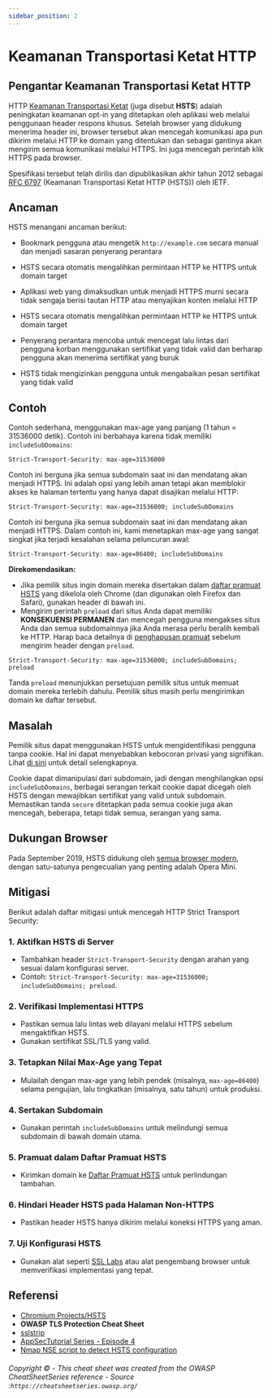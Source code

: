 ```yaml
---
sidebar_position: 2
---
```


# Keamanan Transportasi Ketat HTTP

## Pengantar Keamanan Transportasi Ketat HTTP

HTTP [Keamanan Transportasi Ketat](https://developer.mozilla.org/en-US/docs/Web/HTTP/Headers/Strict-Transport-Security) (juga disebut **HSTS**) adalah peningkatan keamanan opt-in yang ditetapkan oleh aplikasi web melalui penggunaan header respons khusus. Setelah browser yang didukung menerima header ini, browser tersebut akan mencegah komunikasi apa pun dikirim melalui HTTP ke domain yang ditentukan dan sebagai gantinya akan mengirim semua komunikasi melalui HTTPS. Ini juga mencegah perintah klik HTTPS pada browser.

Spesifikasi tersebut telah dirilis dan dipublikasikan akhir tahun 2012 sebagai [RFC 6797](http://tools.ietf.org/html/rfc6797) (Keamanan Transportasi Ketat HTTP (HSTS)) oleh IETF.

## Ancaman

HSTS menangani ancaman berikut:

- Bookmark pengguna atau mengetik `http://example.com` secara manual dan menjadi sasaran penyerang perantara

- HSTS secara otomatis mengalihkan permintaan HTTP ke HTTPS untuk domain target
- Aplikasi web yang dimaksudkan untuk menjadi HTTPS murni secara tidak sengaja berisi tautan HTTP atau menyajikan konten melalui HTTP
- HSTS secara otomatis mengalihkan permintaan HTTP ke HTTPS untuk domain target
- Penyerang perantara mencoba untuk mencegat lalu lintas dari pengguna korban menggunakan sertifikat yang tidak valid dan berharap pengguna akan menerima sertifikat yang buruk

- HSTS tidak mengizinkan pengguna untuk mengabaikan pesan sertifikat yang tidak valid

## Contoh

Contoh sederhana, menggunakan max-age yang panjang (1 tahun = 31536000 detik). Contoh ini berbahaya karena tidak memiliki `includeSubDomains`:

`Strict-Transport-Security: max-age=31536000`

Contoh ini berguna jika semua subdomain saat ini dan mendatang akan menjadi HTTPS. Ini adalah opsi yang lebih aman tetapi akan memblokir akses ke halaman tertentu yang hanya dapat disajikan melalui HTTP:

`Strict-Transport-Security: max-age=31536000; includeSubDomains`

Contoh ini berguna jika semua subdomain saat ini dan mendatang akan menjadi HTTPS. Dalam contoh ini, kami menetapkan max-age yang sangat singkat jika terjadi kesalahan selama peluncuran awal:

`Strict-Transport-Security: max-age=86400; includeSubDomains`

**Direkomendasikan:**

- Jika pemilik situs ingin domain mereka disertakan dalam [daftar pramuat HSTS](https://hstspreload.org) yang dikelola oleh Chrome (dan digunakan oleh Firefox dan Safari), gunakan header di bawah ini.
- Mengirim perintah `preload` dari situs Anda dapat memiliki **KONSEKUENSI PERMANEN** dan mencegah pengguna mengakses situs Anda dan semua subdomainnya jika Anda merasa perlu beralih kembali ke HTTP. Harap baca detailnya di [penghapusan pramuat](https://hstspreload.org/#removal) sebelum mengirim header dengan `preload`.

`Strict-Transport-Security: max-age=31536000; includeSubDomains; preload`

Tanda `preload` menunjukkan persetujuan pemilik situs untuk memuat domain mereka terlebih dahulu. Pemilik situs masih perlu mengirimkan domain ke daftar tersebut.

## Masalah

Pemilik situs dapat menggunakan HSTS untuk mengidentifikasi pengguna tanpa cookie. Hal ini dapat menyebabkan kebocoran privasi yang signifikan. Lihat [di sini](http://www.leviathansecurity.com/blog/the-double-edged-sword-of-hsts-persistence-and-privacy) untuk detail selengkapnya.

Cookie dapat dimanipulasi dari subdomain, jadi dengan menghilangkan opsi `includeSubDomains`, berbagai serangan terkait cookie dapat dicegah oleh HSTS dengan mewajibkan sertifikat yang valid untuk subdomain. Memastikan tanda `secure` ditetapkan pada semua cookie juga akan mencegah, beberapa, tetapi tidak semua, serangan yang sama.

## Dukungan Browser

Pada September 2019, HSTS didukung oleh [semua browser modern](https://caniuse.com/#feat=stricttransportsecurity), dengan satu-satunya pengecualian yang penting adalah Opera Mini.

## Mitigasi
Berikut adalah daftar mitigasi untuk mencegah HTTP Strict Transport Security:

### 1. Aktifkan HSTS di Server
- Tambahkan header `Strict-Transport-Security` dengan arahan yang sesuai dalam konfigurasi server.
- Contoh: `Strict-Transport-Security: max-age=31536000; includeSubDomains; preload`.

### 2. Verifikasi Implementasi HTTPS
- Pastikan semua lalu lintas web dilayani melalui HTTPS sebelum mengaktifkan HSTS.
- Gunakan sertifikat SSL/TLS yang valid.

### 3. Tetapkan Nilai Max-Age yang Tepat
- Mulailah dengan max-age yang lebih pendek (misalnya, `max-age=86400`) selama pengujian, lalu tingkatkan (misalnya, satu tahun) untuk produksi.

### 4. Sertakan Subdomain
- Gunakan perintah `includeSubDomains` untuk melindungi semua subdomain di bawah domain utama.

### 5. Pramuat dalam Daftar Pramuat HSTS
- Kirimkan domain ke [Daftar Pramuat HSTS](https://hstspreload.org/) untuk perlindungan tambahan.

### 6. Hindari Header HSTS pada Halaman Non-HTTPS
- Pastikan header HSTS hanya dikirim melalui koneksi HTTPS yang aman.

### 7. Uji Konfigurasi HSTS
- Gunakan alat seperti [SSL Labs](https://www.ssllabs.com/) atau alat pengembang browser untuk memverifikasi implementasi yang tepat.

## Referensi

- [Chromium Projects/HSTS](https://www.chromium.org/hsts/)
- **OWASP TLS Protection Cheat Sheet**
- [sslstrip](https://github.com/moxie0/sslstrip)
- [AppSecTutorial Series - Episode 4](https://www.youtube.com/watch?v=zEV3HOuM_Vw)
- [Nmap NSE script to detect HSTS configuration](https://github.com/icarot/NSE_scripts/blob/master/http-hsts-verify.nse)

###### Copyright © - This cheat sheet was created from the OWASP CheatSheetSeries reference - Source :` https://cheatsheetseries.owasp.org/ `